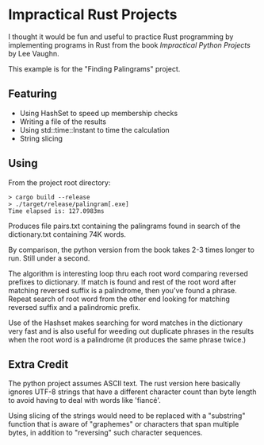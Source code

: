 # Impractical Rust Projects

I thought it would be fun and useful to practice Rust programming by implementing programs in Rust from the book *Impractical Python Projects* by Lee Vaughn.

This example is for the "Finding Palingrams" project.

## Featuring
* Using HashSet to speed up membership checks
* Writing a file of the results
* Using std::time::Instant to time the calculation
* String slicing

## Using
From the project root directory:
```
> cargo build --release
> ./target/release/palingram[.exe]
Time elapsed is: 127.0983ms
```
Produces file pairs.txt containing the palingrams found in search of the dictionary.txt containing 74K words.

By comparison, the python version from the book takes 2-3 times longer to run. Still under a second.

The algorithm is interesting loop thru each root word comparing reversed prefixes to dictionary. If match is found and rest of the root word after matching reversed suffix is a palindrome, then you've found a phrase.
Repeat search of root word from the other end looking for matching reversed suffix and a palindromic prefix.

Use of the Hashset makes searching for word matches in the dictionary very fast and is also useful for weeding out duplicate phrases in the results when the root word is a palindrome (it produces the same phrase twice.)

## Extra Credit
The python project assumes ASCII text. The rust version here basically ignores UTF-8 strings that have a different character count than byte length to avoid having to deal with words like 'fiancé'. 

Using slicing of the strings would need to be replaced with a "substring" function that is aware of "graphemes" or characters that span multiple bytes, in addition to "reversing" such character sequences.

















